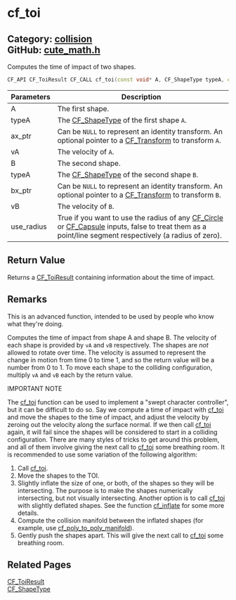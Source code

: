 [](../header.md ':include')

# cf_toi

Category: [collision](/api_reference?id=collision)  
GitHub: [cute_math.h](https://github.com/RandyGaul/cute_framework/blob/master/include/cute_math.h)  
---

Computes the time of impact of two shapes.

```cpp
CF_API CF_ToiResult CF_CALL cf_toi(const void* A, CF_ShapeType typeA, const CF_Transform* ax_ptr, CF_V2 vA, const void* B, CF_ShapeType typeB, const CF_Transform* bx_ptr, CF_V2 vB, int use_radius);
```

Parameters | Description
--- | ---
A | The first shape.
typeA | The [CF_ShapeType](/collision/cf_shapetype.md) of the first shape `A`.
ax_ptr | Can be `NULL` to represent an identity transform. An optional pointer to a [CF_Transform](/math/cf_transform.md) to transform `A`.
vA | The velocity of `A`.
B | The second shape.
typeA | The [CF_ShapeType](/collision/cf_shapetype.md) of the second shape `B`.
bx_ptr | Can be `NULL` to represent an identity transform. An optional pointer to a [CF_Transform](/math/cf_transform.md) to transform `B`.
vB | The velocity of `B`.
use_radius | True if you want to use the radius of any [CF_Circle](/math/cf_circle.md) or [CF_Capsule](/collision/cf_capsule.md) inputs, false to treat them as a point/line segment respectively (a radius of zero).

## Return Value

Returns a [CF_ToiResult](/collision/cf_toiresult.md) containing information about the time of impact.

## Remarks

This is an advanced function, intended to be used by people who know what they're doing.

Computes the time of impact from shape A and shape B. The velocity of each shape is provided by `vA` and `vB` respectively. The shapes are
_not_ allowed to rotate over time. The velocity is assumed to represent the change in motion from time 0 to time 1, and so the return value
will be a number from 0 to 1. To move each shape to the colliding configuration, multiply `vA` and `vB` each by the return value.

IMPORTANT NOTE

The [cf_toi](/collision/cf_toi.md) function can be used to implement a "swept character controller", but it can be difficult to do so. Say we compute a time
of impact with [cf_toi](/collision/cf_toi.md) and move the shapes to the time of impact, and adjust the velocity by zeroing out the velocity along the surface
normal. If we then call [cf_toi](/collision/cf_toi.md) again, it will fail since the shapes will be considered to start in a colliding configuration. There are
many styles of tricks to get around this problem, and all of them involve giving the next call to [cf_toi](/collision/cf_toi.md) some breathing room. It is
recommended to use some variation of the following algorithm:

1. Call [cf_toi](/collision/cf_toi.md).
2. Move the shapes to the TOI.
3. Slightly inflate the size of one, or both, of the shapes so they will be intersecting.
   The purpose is to make the shapes numerically intersecting, but not visually intersecting.
   Another option is to call [cf_toi](/collision/cf_toi.md) with slightly deflated shapes.
   See the function [cf_inflate](/collision/cf_inflate.md) for some more details.
4. Compute the collision manifold between the inflated shapes (for example, use [cf_poly_to_poly_manifold](/collision/cf_poly_to_poly_manifold.md)).
5. Gently push the shapes apart. This will give the next call to [cf_toi](/collision/cf_toi.md) some breathing room.

## Related Pages

[CF_ToiResult](/collision/cf_toiresult.md)  
[CF_ShapeType](/collision/cf_shapetype.md)  
